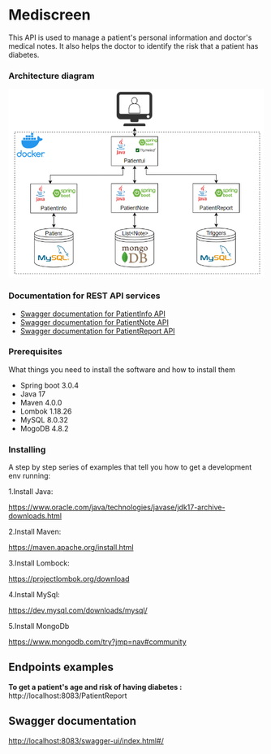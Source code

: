 # Mediscreen

This API is used to manage a patient's personal information and doctor's medical notes. It also helps the doctor to identify the risk that a patient has diabetes.

### Architecture diagram
![UML Diagram](ArchitectureDiagram.png)

### Documentation for REST API services
- [Swagger documentation for PatientInfo API](http://localhost:8081/swagger-ui/index.html#/)
- [Swagger documentation for PatientNote API](http://localhost:8082/swagger-ui/index.html#/)
- [Swagger documentation for PatientReport API](http://localhost:8083/swagger-ui/index.html#/)

### Prerequisites

What things you need to install the software and how to install them

- Spring boot 3.0.4
- Java 17
- Maven 4.0.0
- Lombok 1.18.26
- MySQL 8.0.32
- MogoDB 4.8.2

### Installing

A step by step series of examples that tell you how to get a development env running:

1.Install Java:

https://www.oracle.com/java/technologies/javase/jdk17-archive-downloads.html

2.Install Maven:

https://maven.apache.org/install.html

3.Install Lombock:

https://projectlombok.org/download

4.Install MySql:

https://dev.mysql.com/downloads/mysql/

5.Install MongoDb

https://www.mongodb.com/try?jmp=nav#community


## Endpoints examples

**To get a patient's age and risk of having diabetes :**<br>
http://localhost:8083/PatientReport


## Swagger documentation

[http://localhost:8083/swagger-ui/index.html#/](http://localhost:8083/swagger-ui/index.html#/)






